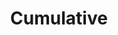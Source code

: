 ---
layout: cumulative7
title: Cumulative
ch: cumulative
grade: seventh
verbs: yes
conjverbs: yes
nouns: yes
pronouns: yes
adjectives: yes
adverbs: yes
prepositions: yes
conjunctions: yes
interjections: yes
composites: no
prepphrases: yes
phrases: yes
---